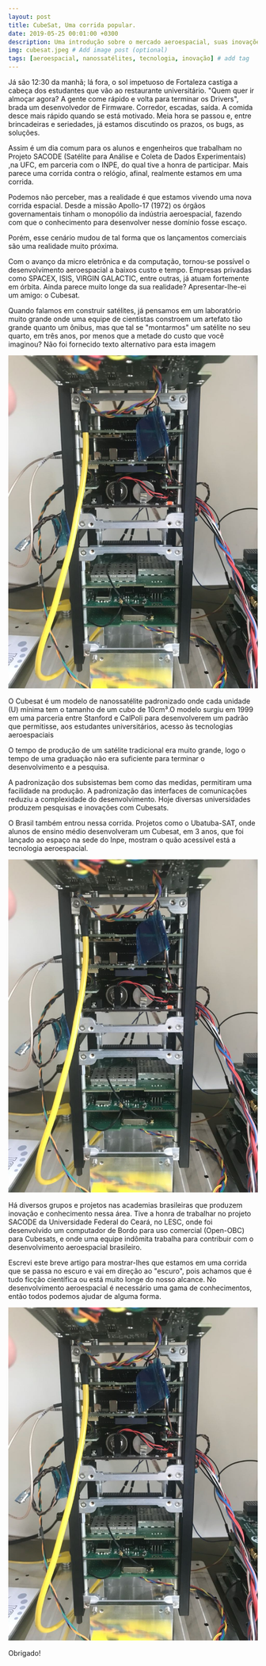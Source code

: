 ```yaml
---
layout: post
title: CubeSat, Uma corrida popular.
date: 2019-05-25 00:01:00 +0300
description: Uma introdução sobre o mercado aeroespacial, suas inovações e minha experiência no setor. # Add post description (optional)
img: cubesat.jpeg # Add image post (optional)
tags: [aeroespacial, nanossatélites, tecnologia, inovação] # add tag
---
```


Já são 12:30 da manhã; lá fora, o sol impetuoso de Fortaleza castiga a cabeça dos estudantes que vão ao restaurante universitário. "Quem quer ir almoçar agora? A gente come rápido e volta para terminar os Drivers", brada um desenvolvedor de Firmware. Corredor, escadas, saída. A comida desce mais rápido quando se está motivado. Meia hora se passou e, entre brincadeiras e seriedades, já estamos discutindo os prazos, os bugs, as soluções.

Assim é um dia comum para os alunos e engenheiros que trabalham no Projeto SACODE (Satélite para Análise e Coleta de Dados Experimentais) ,na UFC, em parceria com o INPE, do qual tive a honra de participar. Mais parece uma corrida contra o relógio, afinal, realmente estamos em uma corrida.

Podemos não perceber, mas a realidade é que estamos vivendo uma nova corrida espacial. Desde a missão Apollo-17 (1972) os órgãos governamentais tinham o monopólio da indústria aeroespacial, fazendo com que o conhecimento para desenvolver nesse domínio fosse escaço.

Porém, esse cenário mudou de tal forma que os lançamentos comerciais são uma realidade muito próxima.

Com o avanço da micro eletrônica e da computação, tornou-se possível o desenvolvimento aeroespacial a baixos custo e tempo. Empresas privadas como SPACEX, ISIS, VIRGIN GALACTIC, entre outras, já atuam fortemente em órbita. Ainda parece muito longe da sua realidade? Apresentar-lhe-ei um amigo: o Cubesat.

Quando falamos em construir satélites, já pensamos em um laboratório muito grande onde uma equipe de cientistas constroem um artefato tão grande quanto um ônibus, mas que tal se "montarmos" um satélite no seu quarto, em três anos, por menos que a metade do custo que você imaginou?
Não foi fornecido texto alternativo para esta imagem

![cubesat2](_site/assets/img/cubesat-3.jpeg)

O Cubesat é um modelo de nanossatélite padronizado onde cada unidade (U) mínima tem o tamanho de um cubo de 10cm³.O modelo surgiu em 1999 em uma parceria entre Stanford e CalPoli para desenvolverem um padrão que permitisse, aos estudantes universitários, acesso às tecnologias aeroespaciais

O tempo de produção de um satélite tradicional era muito grande, logo o tempo de uma graduação não era suficiente para terminar o desenvolvimento e a pesquisa.

A padronização dos subsistemas bem como das medidas, permitiram uma facilidade na produção. A padronização das interfaces de comunicações reduziu a complexidade do desenvolvimento. Hoje diversas universidades produzem pesquisas e inovações com Cubesats.

O Brasil também entrou nessa corrida. Projetos como o Ubatuba-SAT, onde alunos de ensino médio desenvolveram um Cubesat, em 3 anos, que foi lançado ao espaço na sede do Inpe, mostram o quão acessível está a tecnologia aeroespacial. 

 
![cubesat3](_site/assets/img/cubesat-3.jpeg)

Há diversos grupos e projetos nas academias brasileiras que produzem inovação e conhecimento nessa área. Tive a honra de trabalhar no projeto SACODE da Universidade Federal do Ceará, no LESC, onde foi desenvolvido um computador de Bordo para uso comercial (Open-OBC) para Cubesats, e onde uma equipe indômita trabalha para contribuir com o desenvolvimento aeroespacial brasileiro.

Escrevi este breve artigo para mostrar-lhes que estamos em uma corrida que se passa no escuro e vai em direção ao "escuro", pois achamos que é tudo ficção científica ou está muito longe do nosso alcance. No desenvolvimento aeroespacial é necessário uma gama de conhecimentos, então todos podemos ajudar de alguma forma.

![eudenovo](_site/assets/img/cubesat-3.jpeg)

   Obrigado!